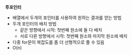 **투포인터**

- 배열에서 두개의 포인터를 사용하여 원하는 결과를 얻는 방법
- 두개 포인터의 배치 방법
  - 같은 방향에서 시작: 첫번째 원소에 둘 다 배치
  - 서로 다른 방향에서 시작: 첫번째 원소와 마지막 원소에 배치
- 다중 for문이 복잡도를 좀 더 선형적으로 풀 수 있음
- O(n)
